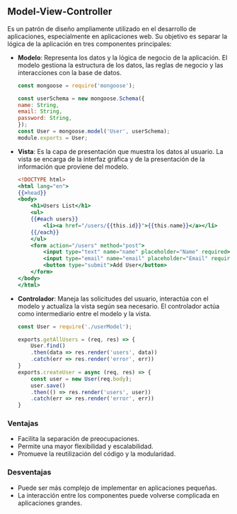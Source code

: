 ## Model-View-Controller

Es un patrón de diseño ampliamente utilizado en el desarrollo de aplicaciones, especialmente en aplicaciones web. Su objetivo es separar la lógica de la aplicación en tres componentes principales:

- **Modelo**: Representa los datos y la lógica de negocio de la aplicación. El modelo gestiona la estructura de los datos, las reglas de negocio y las interacciones con la base de datos.
    ```js
    const mongoose = require('mongoose');

    const userSchema = new mongoose.Schema({
    name: String,
    email: String,
    password: String,
    });
    const User = mongoose.model('User', userSchema);
    module.exports = User;
    ```
- **Vista**: Es la capa de presentación que muestra los datos al usuario. La vista se encarga de la interfaz gráfica y de la presentación de la información que proviene del modelo.
    ```hbs
    <!DOCTYPE html>
    <html lang="en">
    {{>head}}
    <body>
        <h1>Users List</h1>
        <ul>
        {{#each users}}
            <li><a href="/users/{{this.id}}">{{this.name}}</a></li>
        {{/each}}
        </ul>
        <form action="/users" method="post">
            <input type="text" name="name" placeholder="Name" required>
            <input type="email" name="email" placeholder="Email" required>
            <button type="submit">Add User</button>
        </form>
    </body>
    </html>
    ```
- **Controlador**: Maneja las solicitudes del usuario, interactúa con el modelo y actualiza la vista según sea necesario. El controlador actúa como intermediario entre el modelo y la vista.
    ```js
    const User = require('./userModel');

    exports.getAllUsers = (req, res) => {
        User.find()
        .then(data => res.render('users', data))
        .catch(err => res.render('error', err))
    }
    exports.createUser = async (req, res) => {
        const user = new User(req.body);
        user.save()
        .then(() => res.render('users', user))
        .catch(err => res.render('error', err))
    }
    ```

### Ventajas

* Facilita la separación de preocupaciones.
* Permite una mayor flexibilidad y escalabilidad.
* Promueve la reutilización del código y la modularidad.

### Desventajas
    
* Puede ser más complejo de implementar en aplicaciones pequeñas.
* La interacción entre los componentes puede volverse complicada en aplicaciones grandes.
